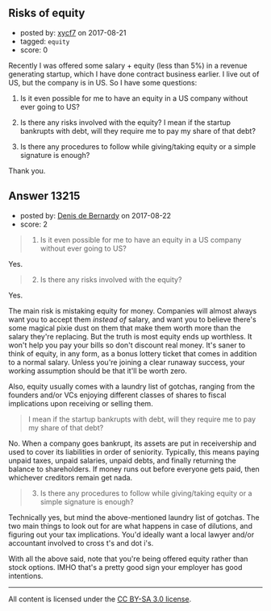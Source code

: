 ## Risks of equity

- posted by: [xycf7](https://stackexchange.com/users/96619/xycf7) on 2017-08-21
- tagged: `equity`
- score: 0

Recently I was offered some salary + equity (less than 5%) in a revenue generating startup, which I have done contract business earlier. I live out of US, but the company is in US. So I have some questions:

1) Is it even possible for me to have an equity in a US company without ever going to US?

2) Is there any risks involved with the equity? I mean if the startup bankrupts with debt, will they require me to pay my share of that debt? 

3) Is there any procedures to follow while giving/taking equity or a simple signature is enough?

Thank you.


## Answer 13215

- posted by: [Denis de Bernardy](https://stackexchange.com/users/182468/denis-de-bernardy) on 2017-08-22
- score: 2

> 1) Is it even possible for me to have an equity in a US company without ever going to US?

Yes.

> 2) Is there any risks involved with the equity?

Yes.

The main risk is mistaking equity for money. Companies will almost always want you to accept them _instead of_ salary, and want you to believe there's some magical pixie dust on them that make them worth more than the salary they're replacing. But the truth is most equity ends up worthless. It won't help you pay your bills so don't discount real money. It's saner to think of equity, in any form, as a bonus lottery ticket that comes in addition to a normal salary. Unless you're joining a clear runaway success, your working assumption should be that it'll be worth zero.

Also, equity usually comes with a laundry list of gotchas, ranging from the founders and/or VCs enjoying different classes of shares to fiscal implications upon receiving or selling them.

> I mean if the startup bankrupts with debt, will they require me to pay my share of that debt?

No. When a company goes bankrupt, its assets are put in receivership and used to cover its liabilities in order of seniority. Typically, this means paying unpaid taxes, unpaid salaries, unpaid debts, and finally returning the balance to shareholders. If money runs out before everyone gets paid, then whichever creditors remain get nada.

> 3) Is there any procedures to follow while giving/taking equity or a simple signature is enough?

Technically yes, but mind the above-mentioned laundry list of gotchas. The two main things to look out for are what happens in case of dilutions, and figuring out your tax implications. You'd ideally want a local lawyer and/or accountant involved to cross t's and dot i's.

With all the above said, note that you're being offered equity rather than stock options. IMHO that's a pretty good sign your employer has good intentions.



---

All content is licensed under the [CC BY-SA 3.0 license](https://creativecommons.org/licenses/by-sa/3.0/).
